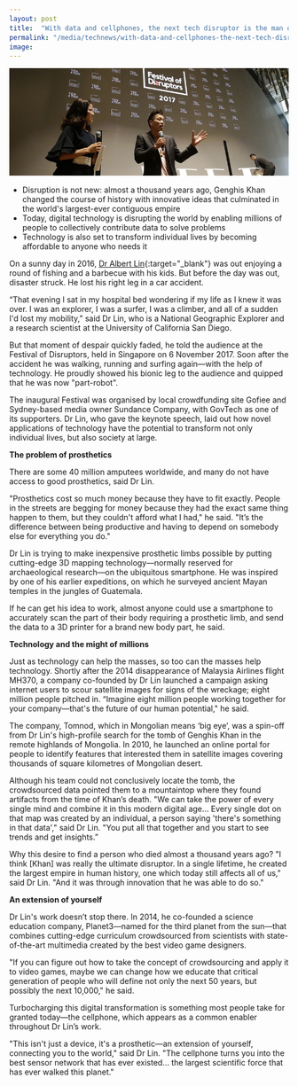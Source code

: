 ```yaml
---
layout: post
title:  "With data and cellphones, the next tech disruptor is the man on the street"
permalink: "/media/technews/with-data-and-cellphones-the-next-tech-disruptor-is-the-man-on-the-street"
image: 
---
```


![next tech disruptor is the man on the street with data and cellphones](/images/technews/with-data-and-cellphones-the-next-tech-disruptor-is-the-man-on-the-street-part-1.JPG)

- Disruption is not new: almost a thousand years ago, Genghis Khan changed the course of history with innovative ideas that culminated in the world's largest-ever contiguous empire
- Today, digital technology is disrupting the world by enabling millions of people to collectively contribute data to solve problems
- Technology is also set to transform individual lives by becoming affordable to anyone who needs it

On a sunny day in 2016, [Dr Albert Lin](http://www.albertyuminlin.com/){:target="_blank"} was out enjoying a round of fishing and a barbecue with his kids. But before the day was out, disaster struck. He lost his right leg in a car accident.

“That evening I sat in my hospital bed wondering if my life as I knew it was over. I was an explorer, I was a surfer, I was a climber, and all of a sudden I'd lost my mobility,” said Dr Lin, who is a National Geographic Explorer and a research scientist at the University of California San Diego.

But that moment of despair quickly faded, he told the audience at the Festival of Disruptors, held in Singapore on 6 November 2017. Soon after the accident he was walking, running and surfing again—with the help of technology. He proudly showed his bionic leg to the audience and quipped that he was now "part-robot".

The inaugural Festival was organised by local crowdfunding site Gofiee and Sydney-based media owner Sundance Company, with GovTech as one of its supporters. Dr Lin, who gave the keynote speech, laid out how novel applications of technology have the potential to transform not only individual lives, but also society at large.


**The problem of prosthetics**

There are some 40 million amputees worldwide, and many do not have access to good prosthetics, said Dr Lin. 

"Prosthetics cost so much money because they have to fit exactly. People in the streets are begging for money because they had the exact same thing happen to them, but they couldn't afford what I had," he said. "It’s the difference between being productive and having to depend on somebody else for everything you do."

Dr Lin is trying to make inexpensive prosthetic limbs possible by putting cutting-edge 3D mapping technology—normally reserved for archaeological research—on the ubiquitous smartphone. He was inspired by one of his earlier expeditions, on which he surveyed ancient Mayan temples in the jungles of Guatemala.

If he can get his idea to work, almost anyone could use a smartphone to accurately scan the part of their body requiring a prosthetic limb, and send the data to a 3D printer for a brand new body part, he said.


**Technology and the might of millions**

Just as technology can help the masses, so too can the masses help technology. Shortly after the 2014 disappearance of Malaysia Airlines flight MH370, a company co-founded by Dr Lin launched a campaign asking internet users to scour satellite images for signs of the wreckage; eight million people pitched in. “Imagine eight million people working together for your company—that's the future of our human potential," he said.

The company, Tomnod, which in Mongolian means ‘big eye’, was a spin-off from Dr Lin's high-profile search for the tomb of Genghis Khan in the remote highlands of Mongolia. In 2010, he launched an online portal for people to identify features that interested them in satellite images covering thousands of square kilometres of Mongolian desert.

Although his team could not conclusively locate the tomb, the crowdsourced data pointed them to a mountaintop where they found artifacts from the time of Khan’s death. "We can take the power of every single mind and combine it in this modern digital age… Every single dot on that map was created by an individual, a person saying 'there's something in that data'," said Dr Lin. "You put all that together and you start to see trends and get insights.”

Why this desire to find a person who died almost a thousand years ago? "I think [Khan] was really the ultimate disruptor. In a single lifetime, he created the largest empire in human history, one which today still affects all of us," said Dr Lin. "And it was through innovation that he was able to do so."


**An extension of yourself**

Dr Lin's work doesn’t stop there. In 2014, he co-founded a science education company, Planet3—named for the third planet from the sun—that combines cutting-edge curriculum crowdsourced from scientists with state-of-the-art multimedia created by the best video game designers. 

"If you can figure out how to take the concept of crowdsourcing and apply it to video games, maybe we can change how we educate that critical generation of people who will define not only the next 50 years, but possibly the next 10,000," he said.

Turbocharging this digital transformation is something most people take for granted today—the cellphone, which appears as a common enabler throughout Dr Lin’s work.  

"This isn't just a device, it's a prosthetic—an extension of yourself, connecting you to the world," said Dr Lin. "The cellphone turns you into the best sensor network that has ever existed… the largest scientific force that has ever walked this planet."
